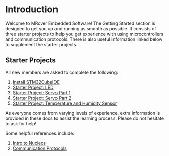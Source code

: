 # Introduction

Welcome to MRover Embedded Software! The Getting Started section is designed to get you up and
running as smooth as possible. It consists of three starter projects to help you get experience with
using microcontrollers and communication protocols. There is also useful information linked below
to supplement the starter projects.

## Starter Projects
All new members are asked to complete the following:

1. [Install STM32CubeIDE](stm32cubeide/index.md)
2. [Starter Project: LED](starter/led/index.md)
3. [Starter Project: Servo Part 1](starter/servo/part1-pwm.md)
4. [Starter Project: Servo Part 2](starter/servo/part2-can.md)
5. [Starter Project: Temperature and Humidity Sensor](starter/temp-humidity/index.md)

As everyone comes from varying levels of experience, extra information is provided in these docs to
assist the learning process. Please do not hesitate to ask for help!

Some helpful references include:

1. [Intro to Nucleos](../info/nucleos.md)
2. [Communication Protocols](../info/communication-protocols/index.md)

